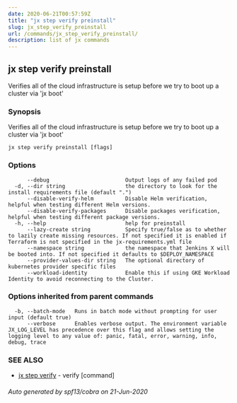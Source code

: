 ```yaml
---
date: 2020-06-21T00:57:59Z
title: "jx step verify preinstall"
slug: jx_step_verify_preinstall
url: /commands/jx_step_verify_preinstall/
description: list of jx commands
---
```

## jx step verify preinstall

Verifies all of the cloud infrastructure is setup before we try to boot up a cluster via 'jx boot'

### Synopsis

Verifies all of the cloud infrastructure is setup before we try to boot up a cluster via 'jx boot'

```
jx step verify preinstall [flags]
```

### Options

```
      --debug                        Output logs of any failed pod
  -d, --dir string                   the directory to look for the install requirements file (default ".")
      --disable-verify-helm          Disable Helm verification, helpful when testing different Helm versions.
      --disable-verify-packages      Disable packages verification, helpful when testing different package versions.
  -h, --help                         help for preinstall
      --lazy-create string           Specify true/false as to whether to lazily create missing resources. If not specified it is enabled if Terraform is not specified in the jx-requirements.yml file
      --namespace string             the namespace that Jenkins X will be booted into. If not specified it defaults to $DEPLOY_NAMESPACE
      --provider-values-dir string   The optional directory of kubernetes provider specific files
      --workload-identity            Enable this if using GKE Workload Identity to avoid reconnecting to the Cluster.
```

### Options inherited from parent commands

```
  -b, --batch-mode   Runs in batch mode without prompting for user input (default true)
      --verbose      Enables verbose output. The environment variable JX_LOG_LEVEL has precedence over this flag and allows setting the logging level to any value of: panic, fatal, error, warning, info, debug, trace
```

### SEE ALSO

* [jx step verify](/commands/jx_step_verify/)	 - verify [command]

###### Auto generated by spf13/cobra on 21-Jun-2020
